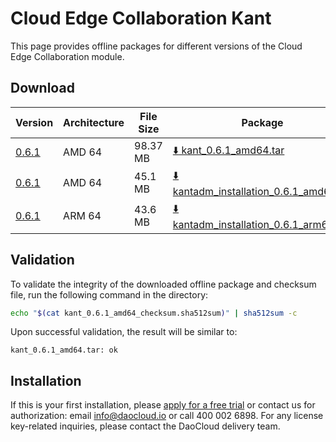 # Cloud Edge Collaboration Kant

This page provides offline packages for different versions of the Cloud Edge Collaboration module.

## Download

| Version     | Architecture | File Size | Package      | Checksum File | Update Date |
|-------------| ----- |-----------|---------------| ---------- |-----------|
| [0.6.1](../../kant/intro/release-notes.md) | AMD 64 | 98.37 MB | [:arrow_down: kant_0.6.1_amd64.tar](https://qiniu-download-public.daocloud.io/DaoCloud_Enterprise/kant_0.6.1_amd64.tar) | [:arrow_down: kant_0.6.1_amd64_checksum.sha512sum](https://qiniu-download-public.daocloud.io/DaoCloud_Enterprise/kant_0.6.1_amd64_checksum.sha512sum) | 2023-12-01 |
| [0.6.1](../../kant/intro/release-notes.md) | AMD 64 | 45.1 MB | [:arrow_down: kantadm_installation_0.6.1_amd64.tar](https://qiniu-download-public.daocloud.io/DaoCloud_Enterprise/kantadm_installation_0.6.1_amd64.tar) | [:arrow_down: kantadm_installation_0.6.1_amd64_checksum.sha512sum](https://qiniu-download-public.daocloud.io/DaoCloud_Enterprise/kantadm_installation_0.6.1_amd64_checksum.sha512sum) | 2023-12-01 |
| [0.6.1](../../kant/intro/release-notes.md) | ARM 64 | 43.6 MB | [:arrow_down: kantadm_installation_0.6.1_arm64.tar](https://qiniu-download-public.daocloud.io/DaoCloud_Enterprise/kantadm_installation_0.6.1_arm64.tar) | [:arrow_down: kantadm_installation_0.6.1_arm64_checksum.sha512sum](https://qiniu-download-public.daocloud.io/DaoCloud_Enterprise/kantadm_installation_0.6.1_arm64_checksum.sha512sum) | 2023-12-01 |

## Validation

To validate the integrity of the downloaded offline package and checksum file,
 run the following command in the directory:

```sh
echo "$(cat kant_0.6.1_amd64_checksum.sha512sum)" | sha512sum -c
```

Upon successful validation, the result will be similar to:

```none
kant_0.6.1_amd64.tar: ok
```

## Installation

If this is your first installation, please [apply for a free trial](../../dce/license0.md) or contact us for authorization: email info@daocloud.io or call 400 002 6898.
For any license key-related inquiries, please contact the DaoCloud delivery team.
